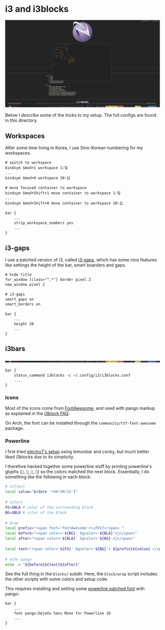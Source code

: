 i3 and i3blocks
===============

![screenshot](screenshot_full.png)

Below I describe some of the tricks to my setup. The full configs are found in this directory.

## Workspaces
After some time living in Korea, I use Sino-Korean numbering for my workspaces.

```
# switch to workspace
bindsym $mod+1 workspace 1:일
...
bindsym $mod+0 workspace 10:십

# move focused container to workspace
bindsym $mod+Shift+1 move container to workspace 1:일
...
bindsym $mod+Shift+0 move container to workspace 10:십

bar {
    ...
    strip_workspace_numbers yes
    ...
}
```

## i3-gaps
I use a patched version of i3, called
[i3-gaps](https://github.com/Airblader/i3), which has some nice features like
settings the height of the bar, smart boarders and gaps.

```
# hide title
for_window [class="^.*"] border pixel 2
new_window pixel 2

# i3-gaps
smart_gaps on
smart_borders on

bar {
    ...
    height 20
    ...
}
```

## i3bars
![screenshot](screenshot_bar.png)

```
bar {
    status_command i3blocks -c ~/.config/i3/i3blocks.conf
    ...
}
``` 

### Icons
Most of the icons come from [FontAwesome](http://fontawesome.io/icons/), and
used with pango markup as explained in the [i3block
FAQ](https://github.com/vivien/i3blocks/wiki/FAQ#how-can-i-put-icons-in-my-blocks).
    
On Arch, the font can be installed through the `community/ttf-font-awesome` package.

### Powerline
I first tried [electro7's
setup](https://github.com/electro7/dotfiles/tree/master/.i3/lemonbar) using
lemonbar and conky, but much better liked i3blocks due to its simplicity.

I therefore hacked together some powerline stuff by printing powerline's glyphs
(``, ``, ``, ``) so the colors matched the next block. Essentially, I do
something like the following in each block:
```bash
# collect
local value="$(date '+%H:%M:%S')"

# colors
FG=$BLA # color of the surrounding block
BG=$BLU # color of the block

# draw
local prefix="<span font='FontAwesome'>\uf017</span> "
local before="<span color='${BG}' bgcolor='${BLA}'></span>"
local after="<span color='${BLA}' bgcolor='${BG}'></span>"

local text="<span color='${FG}' bgcolor='${BG}'> ${prefix}${value} </span>"

# echo pango
echo -e "${before}${text}${after}"
```
See the full thing in the `blocks/` subdir. Here, the `block/wrap` script
includes the other scripts with some colors and setup code.

This requires installing and setting some [powerline patched
font](https://github.com/powerline/fonts) with pango:
```
bar {
    ...
    font pango:DejaVu Sans Mono for Powerline 10
    ...
}
``` 
